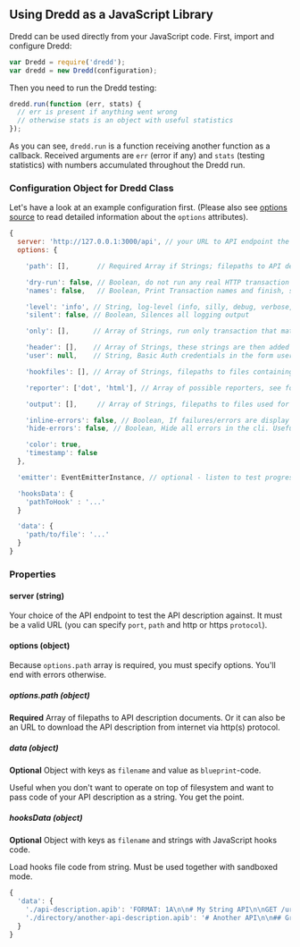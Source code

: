 ## Using Dredd as a JavaScript Library

Dredd can be used directly from your JavaScript code. First, import
and configure Dredd:

```javascript
var Dredd = require('dredd');
var dredd = new Dredd(configuration);
```

Then you need to run the Dredd testing:

```javascript
dredd.run(function (err, stats) {
  // err is present if anything went wrong
  // otherwise stats is an object with useful statistics
});
```

As you can see, `dredd.run` is a function receiving another function as a callback.
Received arguments are `err` (error if any) and `stats` (testing statistics) with
numbers accumulated throughout the Dredd run.


### Configuration Object for Dredd Class

Let's have a look at an example configuration first. (Please also see [options source](https://github.com/apiaryio/dredd/blob/master/src/options.js) to read detailed information about the `options` attributes).

```javascript
{
  server: 'http://127.0.0.1:3000/api', // your URL to API endpoint the tests will run against
  options: {

    'path': [],       // Required Array if Strings; filepaths to API description documents, can use glob wildcards

    'dry-run': false, // Boolean, do not run any real HTTP transaction
    'names': false,   // Boolean, Print Transaction names and finish, similar to dry-run

    'level': 'info', // String, log-level (info, silly, debug, verbose, ...)
    'silent': false, // Boolean, Silences all logging output

    'only': [],      // Array of Strings, run only transaction that match these names

    'header': [],    // Array of Strings, these strings are then added as headers (key:value) to every transaction
    'user': null,    // String, Basic Auth credentials in the form username:password

    'hookfiles': [], // Array of Strings, filepaths to files containing hooks (can use glob wildcards)

    'reporter': ['dot', 'html'], // Array of possible reporters, see folder src/reporters

    'output': [],     // Array of Strings, filepaths to files used for output of file-based reporters

    'inline-errors': false, // Boolean, If failures/errors are display immediately in Dredd run
    'hide-errors': false, // Boolean, Hide all errors in the cli. Useful if another reporter is reporting the errors (eg. html or apiary). Setting this to true will override the inline-errors option.

    'color': true,
    'timestamp': false
  },

  'emitter': EventEmitterInstance, // optional - listen to test progress, your own instance of EventEmitter

  'hooksData': {
    'pathToHook' : '...'
  }

  'data': {
    'path/to/file': '...'
  }
}
```

### Properties

#### server (string)

Your choice of the API endpoint to test the API description against.
It must be a valid URL (you can specify `port`, `path` and http or https `protocol`).

#### options (object)

Because `options.path` array is required, you must specify options. You'll end
with errors otherwise.

<a name="optionspath-object"></a><!-- legacy MkDocs anchor -->

##### options.path (object)

**Required** Array of filepaths to API description documents. Or it can also be an URL to download the API description from internet via http(s) protocol.

##### data (object)

**Optional** Object with keys as `filename` and value as `blueprint`-code.

Useful when you don't want to operate on top of filesystem and want to pass
code of your API description as a string. You get the point.

##### hooksData (object)

**Optional** Object with keys as `filename` and strings with JavaScript hooks code.

Load hooks file code from string. Must be used together with sandboxed mode.

```javascript
{
  'data': {
    './api-description.apib': 'FORMAT: 1A\n\n# My String API\n\nGET /url\n+ Response 200\n\n        Some content',
    './directory/another-api-description.apib': '# Another API\n\n## Group Machines\n\n### Machine [/machine]\n\n#### Read machine [GET]\n\n...'
  }
}
```
